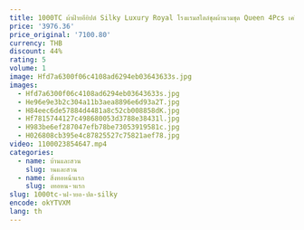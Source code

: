 ```yaml
---
title: 1000TC ผ้าฝ้ายอียิปต์ Silky Luxury Royal โรงแรมสไตล์ชุดผ้านวมชุด Queen 4Pcs เครื่องนอน Bohemian ชุดผ้าห่มผ้าปูที่นอนปลอกหมอน
price: '3976.36'
price_original: '7100.80'
currency: THB
discount: 44%
rating: 5
volume: 1
image: Hfd7a6300f06c4108ad6294eb03643633s.jpg
images:
  - Hfd7a6300f06c4108ad6294eb03643633s.jpg
  - He96e9e3b2c304a11b3aea8896e6d93a2T.jpg
  - H84eec6de57884d4481a8c52cb008858dK.jpg
  - Hf7815744127c498680053d3788e38431l.jpg
  - H983be6ef287047efb78be73053919581c.jpg
  - H026808cb395e4c87825527c75821aef78.jpg
video: 1100023854647.mp4
categories:
  - name: บ้านและสวน
    slug: านและสวน
  - name: สิ่งทอหน้าแรก
    slug: งทอหน-าแรก
slug: 1000tc-าฝ-ายอ-ปต-silky
encode: okYTVXM
lang: th
---
```

  